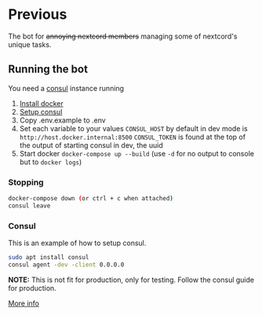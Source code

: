 # Previous

The bot for ~~annoying nextcord members~~ managing some of nextcord's unique tasks.

## Running the bot

You need a [consul](https://consul.io) instance running

1. [Install docker](https://docs.docker.com/get-docker/)
2. [Setup consul](#Consul)
3. Copy .env.example to .env
4. Set each variable to your values
  `CONSUL_HOST` by default in dev mode is `http://host.docker.internal:8500`
  `CONSUL_TOKEN` is found at the top of the output of starting consul in dev, the uuid
5. Start docker
  `docker-compose up --build` (use `-d` for no output to console but to `docker logs`)

### Stopping

```bash
docker-compose down (or ctrl + c when attached)
consul leave
```

### Consul

This is an example of how to setup consul.

```bash
sudo apt install consul
consul agent -dev -client 0.0.0.0
```

**NOTE:** This is not fit for production, only for testing. Follow the consul guide for production.

[More info](https://learn.hashicorp.com/tutorials/consul/get-started-agent)
